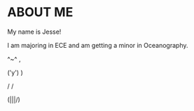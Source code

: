 # ABOUT ME

My name is Jesse! 

I am majoring in ECE and am getting a minor in Oceanography.


  ^~^  ,

 ('y') )

 /   \/

(\|||/)
